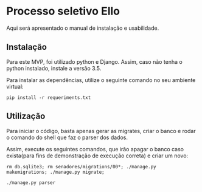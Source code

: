 # Processo seletivo Ello

Aqui será apresentado o manual de instalação e usabilidade.

## Instalação
Para este MVP, foi utilizado python e Django. Assim, caso não tenha o python instalado, instale a versão 3.5.

Para instalar as dependências, utilize o seguinte comando no seu ambiente virtual:

`pip install -r requeriments.txt`

## Utilização

Para iniciar o código, basta apenas gerar as migrates, criar o banco e rodar o comando do shell que faz
o parser dos dados.

Assim, execute os seguintes comandos, que irão apagar o banco caso exista(para fins de demonstração de execução correta) e criar um novo:

```
rm db.sqlite3; rm senadores/migrations/00*; ./manage.py makemigrations; ./manage.py migrate;

./manage.py parser

```
